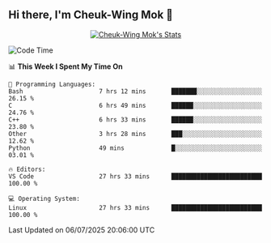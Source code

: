 ## Hi there, I'm Cheuk-Wing Mok 👋

<!--
**mozro0327/mozro0327** is a ✨ _special_ ✨ repository because its `README.md` (this file) appears on your GitHub profile.

Here are some ideas to get you started:

- 🔭 I’m currently working on ...
- 🌱 I’m currently learning ...
- 👯 I’m looking to collaborate on ...
- 🤔 I’m looking for help with ...
- 💬 Ask me about ...
- 📫 How to reach me: ...
- 😄 Pronouns: ...
- ⚡ Fun fact: ...
-->

<p align="center">
  <a href="https://github.com/mozro0327" class="rich-diff-level-one">
    <img src="https://github-readme-stats.vercel.app/api?username=mozro0327&title_color=333&text_color=777" alt="Cheuk-Wing Mok's Stats" >
    <!-- &hide=issues
    <img src="https://github-readme-stats.vercel.app/api?username=mozro0327&hide=issues&title_color=333&text_color=777" alt="Cheuk-Wing Mok's Stats" >
    -->
  </a>
</p>

<!--START_SECTION:waka-->
![Code Time](http://img.shields.io/badge/Code%20Time-3%2C558%20hrs%2047%20mins-blue)

📊 **This Week I Spent My Time On** 

```text
💬 Programming Languages: 
Bash                     7 hrs 12 mins       ███████░░░░░░░░░░░░░░░░░░   26.15 % 
C                        6 hrs 49 mins       ██████░░░░░░░░░░░░░░░░░░░   24.76 % 
C++                      6 hrs 33 mins       ██████░░░░░░░░░░░░░░░░░░░   23.80 % 
Other                    3 hrs 28 mins       ███░░░░░░░░░░░░░░░░░░░░░░   12.62 % 
Python                   49 mins             █░░░░░░░░░░░░░░░░░░░░░░░░   03.01 % 

🔥 Editors: 
VS Code                  27 hrs 33 mins      █████████████████████████   100.00 % 

💻 Operating System: 
Linux                    27 hrs 33 mins      █████████████████████████   100.00 % 
```


 Last Updated on 06/07/2025 20:06:00 UTC
<!--END_SECTION:waka-->
